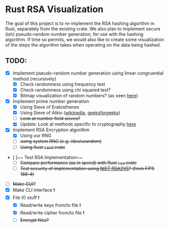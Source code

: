 # Rust RSA Visualization

The goal of this project is to re-implement the RSA hashing algorithm in Rust, separately from the existing crate. We also plan to implement secure (ish) pseudo-random number generation, for use with the hashing algorithm. If time so permits, we would also like to create some visualization of the steps the algorithm takes when operating on the data being hashed.

## TODO:
- [x] Implement pseudo-random number generation using linear congruential method (recursively)
    - [x] Check randomness using frequency test
    - [x] Check randomness using chi squared test?
    - [x] Bitmap visualization of random numbers? (as seen [here](https://www.random.org/analysis/))
- [X] Implement prime number generation
    - [x] Using Sieve of Eratosthenes
    - [x] Using Sieve of Atkin ([wikipedia](https://en.wikipedia.org/wiki/Sieve_of_Atkin), [geeksforgeeks](https://www.geeksforgeeks.org/sieve-of-atkin/))
    - [ ] ~~Look at number field sieves?~~
    - [x] Update: Look at methods specific to cryptography [here](https://en.wikipedia.org/wiki/Generation_of_primes#Large_primes)
- [x] Implement RSA Encryption algorithm
    - [x] Using our RNG
    - [ ] ~~using system RNG (e.g. /dev/urandom)~~
    - [ ] ~~Using Rust `rand` crate~~
- [ ]~~ Test RSA Implementation~~
    - [ ] ~~Compare performance (as in speed) with Rust `rsa` crate~~
    - [ ] ~~Test security of implementation using [NIST RSA2VS](https://csrc.nist.gov/CSRC/media/Projects/Cryptographic-Algorithm-Validation-Program/documents/dss2/rsa2vs.pdf)? (from FIPS 186-4)~~
- [ ] ~~Make GUI?~~
- [x] Make CLI interface ❗
- [x] File IO stuff ❗
    - [x] Read/write keys from/to file ❗
    - [x] Read/write cipher from/to file ❗
    - [ ] ~~Encrypt files?~~
